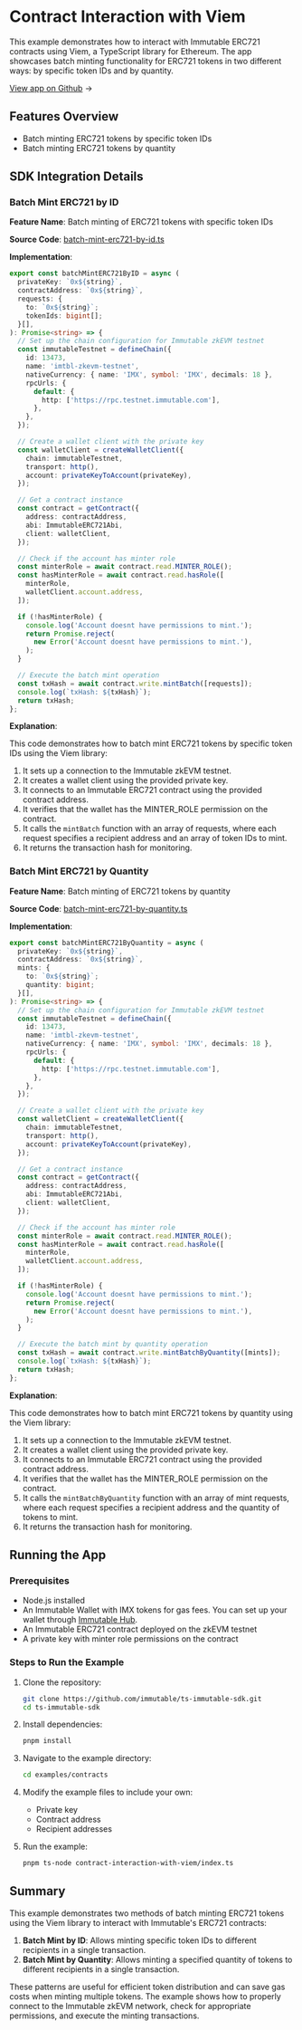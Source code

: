 <div class="display-none">

# Contract Interaction with Viem

</div>

This example demonstrates how to interact with Immutable ERC721 contracts using Viem, a TypeScript library for Ethereum. The app showcases batch minting functionality for ERC721 tokens in two different ways: by specific token IDs and by quantity.

<div class="button-component">

[View app on Github](https://github.com/immutable/ts-immutable-sdk/tree/main/examples/contracts/contract-interaction-with-viem) <span class="button-component-arrow">→</span>

</div>

## Features Overview

- Batch minting ERC721 tokens by specific token IDs
- Batch minting ERC721 tokens by quantity

## SDK Integration Details

### Batch Mint ERC721 by ID

**Feature Name**: Batch minting of ERC721 tokens with specific token IDs

**Source Code**: [batch-mint-erc721-by-id.ts](https://github.com/immutable/ts-immutable-sdk/blob/main/examples/contracts/contract-interaction-with-viem/batch-mint-erc721-by-id.ts)

**Implementation**:

```typescript
export const batchMintERC721ByID = async (
  privateKey: `0x${string}`,
  contractAddress: `0x${string}`,
  requests: {
    to: `0x${string}`;
    tokenIds: bigint[];
  }[],
): Promise<string> => {
  // Set up the chain configuration for Immutable zkEVM testnet
  const immutableTestnet = defineChain({
    id: 13473,
    name: 'imtbl-zkevm-testnet',
    nativeCurrency: { name: 'IMX', symbol: 'IMX', decimals: 18 },
    rpcUrls: {
      default: {
        http: ['https://rpc.testnet.immutable.com'],
      },
    },
  });

  // Create a wallet client with the private key
  const walletClient = createWalletClient({
    chain: immutableTestnet,
    transport: http(),
    account: privateKeyToAccount(privateKey),
  });

  // Get a contract instance
  const contract = getContract({
    address: contractAddress,
    abi: ImmutableERC721Abi,
    client: walletClient,
  });

  // Check if the account has minter role
  const minterRole = await contract.read.MINTER_ROLE();
  const hasMinterRole = await contract.read.hasRole([
    minterRole,
    walletClient.account.address,
  ]);

  if (!hasMinterRole) {
    console.log('Account doesnt have permissions to mint.');
    return Promise.reject(
      new Error('Account doesnt have permissions to mint.'),
    );
  }

  // Execute the batch mint operation
  const txHash = await contract.write.mintBatch([requests]);
  console.log(`txHash: ${txHash}`);
  return txHash;
};
```

**Explanation**:

This code demonstrates how to batch mint ERC721 tokens by specific token IDs using the Viem library:

1. It sets up a connection to the Immutable zkEVM testnet.
2. It creates a wallet client using the provided private key.
3. It connects to an Immutable ERC721 contract using the provided contract address.
4. It verifies that the wallet has the MINTER_ROLE permission on the contract.
5. It calls the `mintBatch` function with an array of requests, where each request specifies a recipient address and an array of token IDs to mint.
6. It returns the transaction hash for monitoring.

### Batch Mint ERC721 by Quantity

**Feature Name**: Batch minting of ERC721 tokens by quantity

**Source Code**: [batch-mint-erc721-by-quantity.ts](https://github.com/immutable/ts-immutable-sdk/blob/main/examples/contracts/contract-interaction-with-viem/batch-mint-erc721-by-quantity.ts)

**Implementation**:

```typescript
export const batchMintERC721ByQuantity = async (
  privateKey: `0x${string}`,
  contractAddress: `0x${string}`,
  mints: {
    to: `0x${string}`;
    quantity: bigint;
  }[],
): Promise<string> => {
  // Set up the chain configuration for Immutable zkEVM testnet
  const immutableTestnet = defineChain({
    id: 13473,
    name: 'imtbl-zkevm-testnet',
    nativeCurrency: { name: 'IMX', symbol: 'IMX', decimals: 18 },
    rpcUrls: {
      default: {
        http: ['https://rpc.testnet.immutable.com'],
      },
    },
  });

  // Create a wallet client with the private key
  const walletClient = createWalletClient({
    chain: immutableTestnet,
    transport: http(),
    account: privateKeyToAccount(privateKey),
  });

  // Get a contract instance
  const contract = getContract({
    address: contractAddress,
    abi: ImmutableERC721Abi,
    client: walletClient,
  });

  // Check if the account has minter role
  const minterRole = await contract.read.MINTER_ROLE();
  const hasMinterRole = await contract.read.hasRole([
    minterRole,
    walletClient.account.address,
  ]);

  if (!hasMinterRole) {
    console.log('Account doesnt have permissions to mint.');
    return Promise.reject(
      new Error('Account doesnt have permissions to mint.'),
    );
  }

  // Execute the batch mint by quantity operation
  const txHash = await contract.write.mintBatchByQuantity([mints]);
  console.log(`txHash: ${txHash}`);
  return txHash;
};
```

**Explanation**:

This code demonstrates how to batch mint ERC721 tokens by quantity using the Viem library:

1. It sets up a connection to the Immutable zkEVM testnet.
2. It creates a wallet client using the provided private key.
3. It connects to an Immutable ERC721 contract using the provided contract address.
4. It verifies that the wallet has the MINTER_ROLE permission on the contract.
5. It calls the `mintBatchByQuantity` function with an array of mint requests, where each request specifies a recipient address and the quantity of tokens to mint.
6. It returns the transaction hash for monitoring.

## Running the App

### Prerequisites

- Node.js installed
- An Immutable Wallet with IMX tokens for gas fees. You can set up your wallet through [Immutable Hub](https://hub.immutable.com).
- An Immutable ERC721 contract deployed on the zkEVM testnet
- A private key with minter role permissions on the contract

### Steps to Run the Example

1. Clone the repository:
   ```bash
   git clone https://github.com/immutable/ts-immutable-sdk.git
   cd ts-immutable-sdk
   ```

2. Install dependencies:
   ```bash
   pnpm install
   ```

3. Navigate to the example directory:
   ```bash
   cd examples/contracts
   ```

4. Modify the example files to include your own:
   - Private key
   - Contract address
   - Recipient addresses

5. Run the example:
   ```bash
   pnpm ts-node contract-interaction-with-viem/index.ts
   ```

## Summary

This example demonstrates two methods of batch minting ERC721 tokens using the Viem library to interact with Immutable's ERC721 contracts:

1. **Batch Mint by ID**: Allows minting specific token IDs to different recipients in a single transaction.
2. **Batch Mint by Quantity**: Allows minting a specified quantity of tokens to different recipients in a single transaction.

These patterns are useful for efficient token distribution and can save gas costs when minting multiple tokens. The example shows how to properly connect to the Immutable zkEVM network, check for appropriate permissions, and execute the minting transactions. 